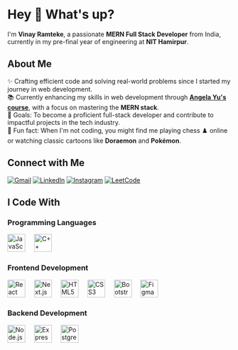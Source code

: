 <h1 align="left">Hey 👋 What's up?</h1>

<p align="left">
  I'm <strong>Vinay Ramteke</strong>, a passionate <strong>MERN Full Stack Developer</strong> from India, currently in my pre-final year of engineering at <strong>NIT Hamirpur</strong>.
</p>

<h2 align="left">About Me</h2>

<p align="left">
  ✨ Crafting efficient code and solving real-world problems since I started my journey in web development.<br>
  📚 Currently enhancing my skills in web development through <a href="https://www.udemy.com/course/the-complete-web-development-bootcamp/" target="_blank"><strong>Angela Yu's course</strong></a>, with a focus on mastering the <strong>MERN stack</strong>.<br>
  🎯 Goals: To become a proficient full-stack developer and contribute to impactful projects in the tech industry.<br>
  🎲 Fun fact: When I'm not coding, you might find me playing chess ♟️ online or watching classic cartoons like <strong>Doraemon</strong> and <strong>Pokémon</strong>.
</p>

<h2 align="left">Connect with Me</h2>

<p align="left">
  <a href="mailto:vinay.ramteke@gmail.com"><img src="https://img.shields.io/badge/e‑mail-D14836.svg?style=for-the-badge&logo=GMail&logoColor=white" alt="Gmail" /></a>
  <a href="https://www.linkedin.com/in/vinay-ramteke" target="_blank"><img src="https://img.shields.io/badge/linkedin-0077B5.svg?style=for-the-badge&logo=linkedin&logoColor=white" alt="LinkedIn" /></a>
  <a href="https://instagram.com/vinay_r04" target="_blank"><img src="https://img.shields.io/badge/instagram-E4405F.svg?style=for-the-badge&logo=instagram&logoColor=white" alt="Instagram" /></a>
  <a href="https://www.leetcode.com/vinay_ramteke" target="_blank"><img src="https://img.shields.io/badge/leetcode-FFA116.svg?style=for-the-badge&logo=leetcode&logoColor=white" alt="LeetCode" /></a>
</p>

<h2 align="left">I Code With</h2>

<h3 align="left">Programming Languages</h3>
<div align="left">
  <img src="https://cdn.jsdelivr.net/gh/devicons/devicon/icons/javascript/javascript-original.svg" height="40" alt="JavaScript" title="JavaScript" />
  <img width="12" />
  <img src="https://cdn.jsdelivr.net/gh/devicons/devicon/icons/cplusplus/cplusplus-original.svg" height="40" alt="C++" title="C++" />
</div>

<h3 align="left">Frontend Development</h3>
<div align="left">
  <img src="https://cdn.jsdelivr.net/gh/devicons/devicon/icons/react/react-original.svg" height="40" alt="React" title="React" />
  <img width="12" />
  <img src="https://cdn.jsdelivr.net/gh/devicons/devicon/icons/nextjs/nextjs-original.svg" height="40" alt="Next.js" title="Next.js" />
  <img width="12" />
  <img src="https://cdn.jsdelivr.net/gh/devicons/devicon/icons/html5/html5-original.svg" height="40" alt="HTML5" title="HTML5" />
  <img width="12" />
  <img src="https://cdn.jsdelivr.net/gh/devicons/devicon/icons/css3/css3-original.svg" height="40" alt="CSS3" title="CSS3" />
  <img width="12" />
  <img src="https://cdn.jsdelivr.net/gh/devicons/devicon/icons/bootstrap/bootstrap-original.svg" height="40" alt="Bootstrap" title="Bootstrap" />
  <img width="12" />
  <img src="https://cdn.jsdelivr.net/gh/devicons/devicon/icons/figma/figma-original.svg" height="40" alt="Figma" title="Figma" />
</div>

<h3 align="left">Backend Development</h3>
<div align="left">
  <img src="https://cdn.jsdelivr.net/gh/devicons/devicon/icons/nodejs/nodejs-original.svg" height="40" alt="Node.js" title="Node.js" />
  <img width="12" />
  <img src="https://cdn.jsdelivr.net/gh/devicons/devicon/icons/express/express-original.svg" height="40" alt="Express.js" title="Express.js" />
  <img width="12" />
  <img src="https://cdn.jsdelivr.net/gh/devicons/devicon/icons/postgresql/postgresql-original.svg" height="40" alt="PostgreSQL" title="PostgreSQL" />
</div>
